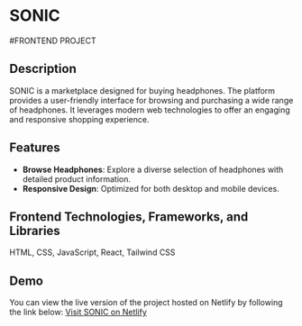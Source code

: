# SONIC
#FRONTEND PROJECT

## Description
SONIC is a marketplace designed for buying headphones. The platform provides a user-friendly interface for browsing and purchasing a wide range of headphones. It leverages modern web technologies to offer an engaging and responsive shopping experience.

## Features
- **Browse Headphones**: Explore a diverse selection of headphones with detailed product information.
- **Responsive Design**: Optimized for both desktop and mobile devices.

## Frontend Technologies, Frameworks, and Libraries
HTML, CSS, JavaScript, React, Tailwind CSS

## Demo
You can view the live version of the project hosted on Netlify by following the link below:
[Visit SONIC on Netlify](https://sonicvr.netlify.app/)

